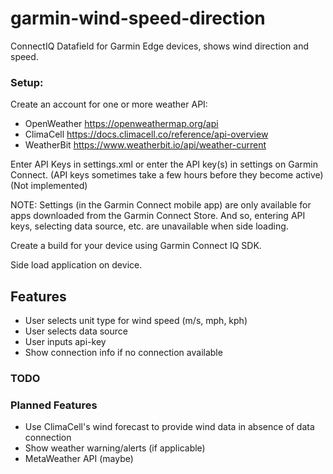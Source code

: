 # garmin-wind-speed-direction
ConnectIQ Datafield for Garmin Edge devices, shows wind direction and speed.

### Setup:
Create an account for one or more weather API:

  - OpenWeather https://openweathermap.org/api
  - ClimaCell https://docs.climacell.co/reference/api-overview
  - WeatherBit https://www.weatherbit.io/api/weather-current

Enter API Keys in settings.xml or enter the API key(s) in settings on Garmin Connect. (API keys sometimes take a few hours before they become active) (Not implemented)

NOTE: Settings (in the Garmin Connect mobile app) are only available for apps downloaded from the Garmin Connect Store. And so, entering API keys, selecting data source, etc. are unavailable when side loading.

Create a build for your device using Garmin Connect IQ SDK.

Side load application on device.

## Features
  - User selects unit type for wind speed (m/s, mph, kph)
  - User selects data source
  - User inputs api-key
  - Show connection info if no connection available
  
### TODO


### Planned Features
  - Use ClimaCell's wind forecast to provide wind data in absence of data connection
  - Show weather warning/alerts (if applicable)
  - MetaWeather API (maybe)